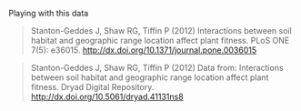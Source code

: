 Playing with this data

>Stanton-Geddes J, Shaw RG, Tiffin P (2012) Interactions between soil habitat and geographic range location affect plant fitness. PLoS ONE 7(5): e36015. http://dx.doi.org/10.1371/journal.pone.0036015

>Stanton-Geddes J, Shaw RG, Tiffin P (2012) Data from: Interactions between soil habitat and geographic range location affect plant fitness. Dryad Digital Repository. http://dx.doi.org/10.5061/dryad.41131ns8
